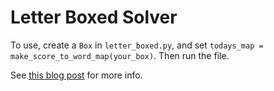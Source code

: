 # Letter Boxed Solver

To use, create a `Box` in `letter_boxed.py`, and set `todays_map = make_score_to_word_map(your_box)`. Then run the file.

See [this blog post](https://conor-mcavoy.github.io/posts/letter-boxed.html) for more info.